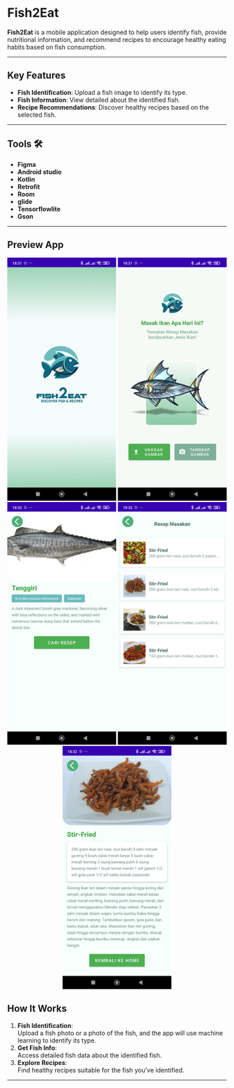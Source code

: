 # Fish2Eat 

**Fish2Eat** is a mobile application designed to help users identify fish, provide nutritional information, and recommend recipes to encourage healthy eating habits based on fish consumption.

---

## Key Features 
- **Fish Identification**: Upload a fish image to identify its type.  
- **Fish Information**: View detailed  about the identified fish.  
- **Recipe Recommendations**: Discover healthy recipes based on the selected fish.

---

## Tools 🛠️
- **Figma**
- **Android studio**  
- **Kotlin** 
- **Retrofit**
- **Room**
- **glide**
- **Tensorflowlite**
- **Gson**

---

## Preview App
<p align="center">
  <img src="./image/screen.jpg" alt="Screen" width="250">
  <img src="./image/home.jpg" alt="Home" width="250">
  <img src="./image/fish.jpg" alt="Fish" width="250">
  <img src="./image/daftar-resep.jpg" alt="Recipe List" width="250">
  <img src="./image/recipes.jpg" alt="Recipes" width="250">
</p>






## How It Works 
1. **Fish Identification**:  
   Upload a fish photo or a photo of the fish, and the app will use machine learning to identify its type.  
2. **Get Fish Info**:  
   Access detailed fish data about the identified fish.  
3. **Explore Recipes**:  
   Find healthy recipes suitable for the fish you’ve identified.

---
